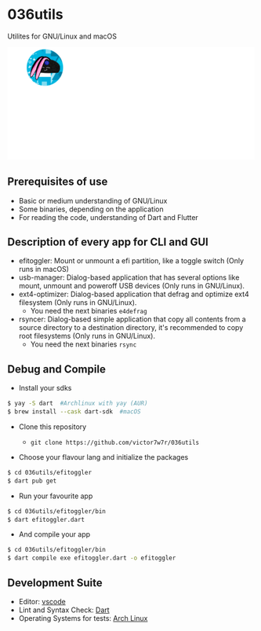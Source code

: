 # 036utils

Utilites for GNU/Linux and macOS

![Alt text](brandwhite.png?raw=true "Title")

## Prerequisites of use

- Basic or medium understanding of GNU/Linux
- Some binaries, depending on the application
- For reading the code, understanding of Dart and Flutter

## Description of every app for CLI and GUI

- efitoggler: Mount or unmount a efi partition, like a toggle switch (Only runs in macOS)
- usb-manager: Dialog-based application that has several options like mount, unmount and poweroff USB devices (Only runs in GNU/Linux).
- ext4-optimizer: Dialog-based application that defrag and optimize ext4 filesystem (Only runs in GNU/Linux).
  - You need the next binaries `e4defrag`
- rsyncer: Dialog-based simple application that copy all contents from a source directory to a destination directory, it's recommended to copy root filesystems (Only runs in GNU/Linux).
  - You need the next binaries `rsync`

## Debug and Compile

- Install your sdks

```bash
$ yay -S dart  #Archlinux with yay (AUR)
$ brew install --cask dart-sdk  #macOS
```

- Clone this repository
  - `git clone https://github.com/victor7w7r/036utils`

- Choose your flavour lang and initialize the packages

```bash
$ cd 036utils/efitoggler
$ dart pub get
```

- Run your favourite app

```bash
$ cd 036utils/efitoggler/bin
$ dart efitoggler.dart
```

- And compile your app

```bash
$ cd 036utils/efitoggler/bin
$ dart compile exe efitoggler.dart -o efitoggler
```

## Development Suite

- Editor: [vscode](https://code.visualstudio.com/)
- Lint and Syntax Check: [Dart](https://marketplace.visualstudio.com/items?itemName=Dart-Code.dart-code)
- Operating Systems for tests: [Arch Linux](https://archlinux.org/)
